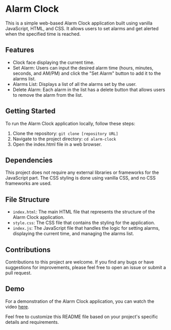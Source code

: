 # Alarm Clock

This is a simple web-based Alarm Clock application built using vanilla JavaScript, HTML, and CSS. It allows users to set alarms and get alerted when the specified time is reached.

## Features

- Clock face displaying the current time.
- Set Alarm: Users can input the desired alarm time (hours, minutes, seconds, and AM/PM) and click the "Set Alarm" button to add it to the alarms list.
- Alarms List: Displays a list of all the alarms set by the user.
- Delete Alarm: Each alarm in the list has a delete button that allows users to remove the alarm from the list.

## Getting Started

To run the Alarm Clock application locally, follow these steps:

1. Clone the repository: `git clone [repository URL]`
2. Navigate to the project directory: `cd alarm-clock`
3. Open the index.html file in a web browser.

## Dependencies

This project does not require any external libraries or frameworks for the JavaScript part. The CSS styling is done using vanilla CSS, and no CSS frameworks are used.

## File Structure

- `index.html`: The main HTML file that represents the structure of the Alarm Clock application.
- `style.css`: The CSS file that contains the styling for the application.
- `index.js`: The JavaScript file that handles the logic for setting alarms, displaying the current time, and managing the alarms list.

## Contributions

Contributions to this project are welcome. If you find any bugs or have suggestions for improvements, please feel free to open an issue or submit a pull request.

## Demo

For a demonstration of the Alarm Clock application, you can watch the video [here](insert_video_link).

Feel free to customize this README file based on your project's specific details and requirements.
